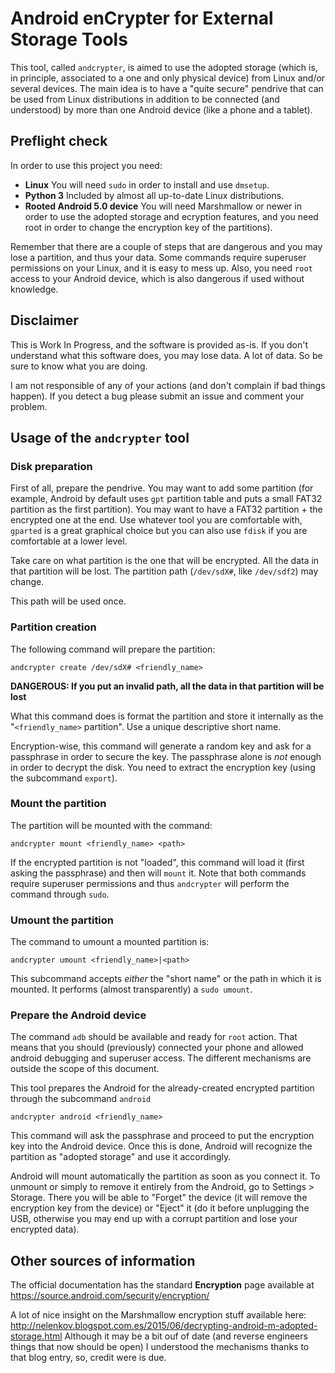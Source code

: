 # Android enCrypter for External Storage Tools

This tool, called `andcrypter`, is aimed to use the adopted storage (which is, in
principle, associated to a one and only physical device) from Linux and/or several
devices. The main idea is to have a "quite secure" pendrive that can be used from
Linux distributions in addition to be connected (and understood) by more than one
Android device (like a phone and a tablet).

## Preflight check

In order to use this project you need:

  * **Linux** You will need `sudo` in order to install and use `dmsetup`.
  * **Python 3** Included by almost all up-to-date Linux distributions.
  * **Rooted Android 5.0 device** You will need Marshmallow or newer in order to use
  the adopted storage and ecryption features, and you need root in order to change
  the encryption key of the partitions).

Remember that there are a couple of steps that are dangerous and you may lose a
partition, and thus your data. Some commands require superuser permissions on your
Linux, and it is easy to mess up. Also, you need `root` access to your Android device,
which is also dangerous if used without knowledge.

## Disclaimer

This is Work In Progress, and the software is provided as-is. If you don't understand what this
software does, you may lose data. A lot of data. So be sure to know what you are doing.

I am not responsible of any of your actions (and don't complain if bad things happen). If you detect a bug
please submit an issue and comment your problem.

## Usage of the `andcrypter` tool

### Disk preparation

First of all, prepare the pendrive. You may want to add some partition (for example,
Android by default uses `gpt` partition table and puts a small FAT32 partition as
the first partition). You may want to have a FAT32 partition + the encrypted one
at the end. Use whatever tool you are comfortable with, `gparted` is a great
graphical choice but you can also use `fdisk` if you are comfortable at a lower level.

Take care on what partition is the one that will be encrypted. All the data in that
partition will be lost. The partition path (`/dev/sdX#`, like `/dev/sdf2`) may change.

This path will be used once.

### Partition creation

The following command will prepare the partition:

    andcrypter create /dev/sdX# <friendly_name>

**DANGEROUS: If you put an invalid path, all the data in that partition will be lost**

What this command does is format the partition and store it internally as the
"`<friendly_name>` partition". Use a unique descriptive short name.

Encryption-wise, this command will generate a random key and ask for a passphrase
in order to secure the key. The passphrase alone is *not* enough in order to decrypt
the disk. You need to extract the encryption key (using the subcommand `export`).

### Mount the partition

The partition will be mounted with the command:

    andcrypter mount <friendly_name> <path>

If the encrypted partition is not "loaded", this command will load it (first asking
the passphrase) and then will `mount` it. Note that both commands require superuser
permissions and thus `andcrypter` will perform the command through `sudo`.

### Umount the partition

The command to umount a mounted partition is:

    andcrypter umount <friendly_name>|<path>

This subcommand accepts *either* the "short name" or the path in which it is
mounted. It performs (almost transparently) a `sudo umount`.

### Prepare the Android device

The command `adb` should be available and ready for `root` action. That means that
you should (previously) connected your phone and allowed android debugging and
superuser access. The different mechanisms are outside the scope of this document.

This tool prepares the Android for the already-created encrypted partition through
the subcommand `android`

    andcrypter android <friendly_name>

This command will ask the passphrase and proceed to put the encryption key into
the Android device. Once this is done, Android will recognize the partition as
"adopted storage" and use it accordingly.

Android will mount automatically the partition as soon as you connect it. To
unmount or simply to remove it entirely from the Android, go to Settings > Storage.
There you will be able to "Forget" the device (it will remove the encryption key
from the device) or "Eject" it (do it before unplugging the USB, otherwise you
may end up with a corrupt partition and lose your encrypted data).

## Other sources of information

The official documentation has the standard **Encryption** page available at
https://source.android.com/security/encryption/

A lot of nice insight on the Marshmallow encryption stuff available here:
http://nelenkov.blogspot.com.es/2015/06/decrypting-android-m-adopted-storage.html
Although it may be a bit ouf of date (and reverse engineers things that now should be open)
I understood the mechanisms thanks to that blog entry, so, credit were is due.
